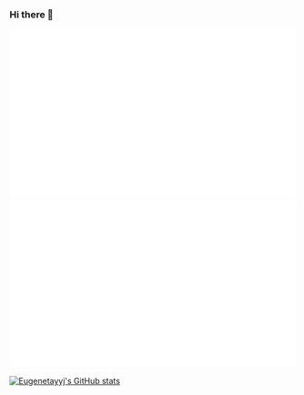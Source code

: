 ### Hi there 👋

![](https://raw.githubusercontent.com/eugenetayyj/github-stats/master/generated/overview.svg#gh-dark-mode-only)
![](https://raw.githubusercontent.com/eugenetayyj/github-stats/master/generated/overview.svg#gh-light-mode-only)

[![Eugenetayyj's GitHub stats](https://github-readme-stats.vercel.app/api?username=eugenetayyj)](https://github.com/eugenetayyj/github-readme-stats)
<!--
**eugenetayyj/eugenetayyj** is a ✨ _special_ ✨ repository because its `README.md` (this file) appears on your GitHub profile.

Here are some ideas to get you started:

- 🔭 I’m currently working on ...
- 🌱 I’m currently learning ...
- 👯 I’m looking to collaborate on ...
- 🤔 I’m looking for help with ...
- 💬 Ask me about ...
- 📫 How to reach me: ...
- 😄 Pronouns: ...
- ⚡ Fun fact: ...
-->
